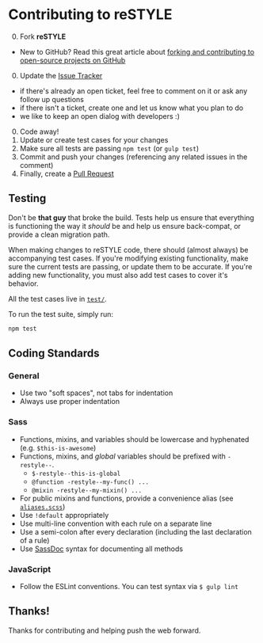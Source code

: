 # Contributing to reSTYLE

0. Fork **reSTYLE**
  - New to GitHub? Read this great article about [forking and contributing to open-source projects on GitHub](https://help.github.com/articles/fork-a-repo)
0. Update the [Issue Tracker](/issues)
  - if there's already an open ticket, feel free to comment on it or ask any follow up questions
  - if there isn't a ticket, create one and let us know what you plan to do
  - we like to keep an open dialog with developers :)
0. Code away!
0. Update or create test cases for your changes
0. Make sure all tests are passing `npm test` (or `gulp test`)
0. Commit and push your changes (referencing any related issues in the comment)
0. Finally, create a [Pull Request](https://help.github.com/articles/creating-a-pull-request)

## Testing

Don't be **that guy** that broke the build. Tests help us ensure that everything is functioning the way it _should_ be and help us ensure back-compat, or provide a clean migration path.

When making changes to reSTYLE code, there should (almost always) be accompanying test cases. If you're modifying existing functionality, make sure the current tests are passing, or update them to be accurate.
If you're adding new functionality, you must also add test cases to cover it's behavior.

All the test cases live in [`test/`](./test).

To run the test suite, simply run:

```sh
npm test
```

## Coding Standards

### General

- Use two "soft spaces", not tabs for indentation
- Always use proper indentation

### Sass

- Functions, mixins, and variables should be lowercase and hyphenated (e.g. `$this-is-awesome`)
- Functions, mixins, and _global_ variables should be prefixed with `-restyle--`.
  - `$-restyle--this-is-global`
  - `@function -restyle--my-func() ...`
  - `@mixin -restyle--my-mixin() ...`
- For public mixins and functions, provide a convenience alias (see [`aliases.scss`](./sass/aliases.scss))
- Use `!default` appropriately
- Use multi-line convention with each rule on a separate line
- Use a semi-colon after every declaration (including the last declaration of a rule)
- Use [SassDoc](http://sassdoc.com/) syntax for documenting all methods

### JavaScript

- Follow the ESLint conventions. You can test syntax via `$ gulp lint`

## Thanks!

Thanks for contributing and helping push the web forward.
